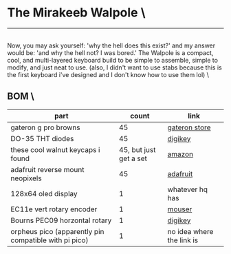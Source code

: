 # The Mirakeeb Walpole \
---
\
Now, you may ask yourself: 'why the hell does this exist?' and my answer would be: 'and why the hell not? I was bored.' The Walpole is a compact, cool, and multi-layered keyboard build to be simple to assemble, simple to modify, and just neat to use. (also, I didn't want to use stabs because this is the first keyboard i've designed and I don't know how to use them lol)
\
## BOM \
| part | count | link |
| ---- | ----- | ---- |
| gateron g pro browns | 45 | [gateron store](https://www.gateron.co/collections/hand-lubed-switches/products/gateron-switch-set?variant=40017397448793) |
| DO-35 THT diodes | 45 | [digikey]() |
| these cool walnut keycaps i found | 45, but just get a set | [amazon](https://www.amazon.com/OHY-Double-Shot-Mechanical-Keyboard-Textures/dp/B0D7GXPVF4/ref=pb_allspark_dp_sims_pao_desktop_session_based_d_sccl_3_2/132-0840256-0410633?pd_rd_w=HVmxX&content-id=amzn1.sym.bb57ff9c-59bb-4b04-a98f-485dda19cac2&pf_rd_p=bb57ff9c-59bb-4b04-a98f-485dda19cac2&pf_rd_r=TKBTP9K0HTRFXQSX4GFF&pd_rd_wg=9C41i&pd_rd_r=d7562c73-5f63-4194-a7fd-4d20bd10f10b&pd_rd_i=B0D7GXPVF4&th=1) |
| adafruit reverse mount neopixels | 45 | [adafruit](https://www.adafruit.com/product/4960) |
| 128x64 oled display | 1 | whatever hq has |
| EC11e vert rotary encoder | 1 | [mouser](https://www.mouser.com/ProductDetail/Alps-Alpine/EC1110120201?qs=6EGMNY9ZYDQZuRRlni99ZQ%3D%3D) |
| Bourns PEC09 horzontal rotary | 1 | [digikey](https://www.digikey.be/en/products/detail/bourns-inc/PEC09-2315F-N0015/4699158) |
| orpheus pico (apparently pin compatible with pi pico) | 1 | no idea where the link is |
